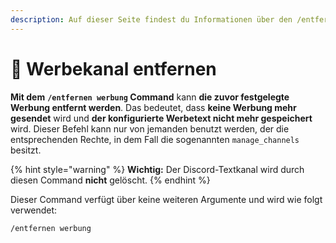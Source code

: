 ```yaml
---
description: Auf dieser Seite findest du Informationen über den /entfernen werbung Command.
---
```


# 📣 Werbekanal entfernen

**Mit dem** **`/entfernen werbung` Command** kann **die zuvor festgelegte Werbung entfernt werden**. Das bedeutet, dass **keine Werbung mehr gesendet** wird und **der konfigurierte Werbetext nicht mehr gespeichert** wird. Dieser Befehl kann nur von jemanden benutzt werden, der die entsprechenden Rechte, in dem Fall die sogenannten `manage_channels` besitzt.

{% hint style="warning" %}
**Wichtig:** Der Discord-Textkanal wird durch diesen Command **nicht** gelöscht.
{% endhint %}

Dieser Command verfügt über keine weiteren Argumente und wird wie folgt verwendet:

```
/entfernen werbung
```
